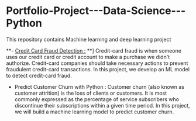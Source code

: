 # Portfolio-Project---Data-Science---Python
This repository contains Machine learning and deep learning project

**- [Credit Card Fraud Detection :](https://github.com/ismailehasan1/Portfolio-Project---Data-Science---Python/blob/1aa5b7fc3b0ef9d4bff145d183f2075eaf0ada8b/Credit_Card_Fraud_Detection.ipynb) **] Credit-card fraud is when someone uses our credit card or credit account to make a purchase we didn't authorize. Credit-card companies should take necessary actions to prevent fraudulent credit-card transactions. In this project, we develop an ML model to detect credit-card fraud.


- Predict Customer Churn with Python : Customer churn (also known as customer attrition) is the loss of clients or customers. It is most commonly expressed as the percentage of service subscribers who discontinue their subscriptions within a given time period. In this project, we will build a machine learning model to predict customer churn.
